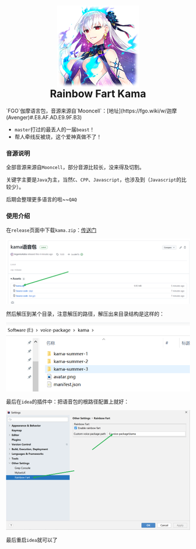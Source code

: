 <h1 align="center">
<br>
<img src="README/avatar.png" align="center"/>
<br>
Rainbow Fart Kama</h1>
`FGO`伽摩语言包，音源来源自`Mooncell`：[地址](https://fgo.wiki/w/迦摩(Avenger)#.E8.AF.AD.E9.9F.B3)

- `master`打过的最丢人的一届`beast`！
- 帮人牵线反被烧，这个爱神真做不了！

### 音源说明

全部音源来源自`Mooncell`，部分音源比较长，没来得及切割。

关键字主要是`Java`为主，当然`C`、`CPP`、`Javascript`，也涉及到（`Javascript`的比较少）。

后期会整理更多语言的啦~~`QAQ`

### 使用介绍

在`release`页面中下载`kama.zip`：[传送门](https://github.com/ArgentoAskia/rainbow-fart-kama/releases/tag/1.0.0)

![image-20220806031601439](README/image-20220806031601439.png)

然后解压到某个目录，注意解压的路径，解压出来目录结构是这样的：

![image-20220806031709829](README/image-20220806031709829.png)

最后在`idea`的插件中：把语音包的根路径配置上就好：

![image-20220806031847872](README/image-20220806031847872.png)

最后重启`idea`就可以了